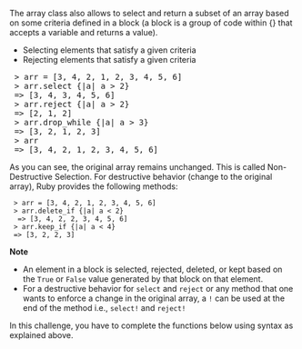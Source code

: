 The array class also allows to select and return a subset of an array based on some criteria defined in a block (a block is a group of code within {} that accepts a variable and returns a value).

*   Selecting elements that satisfy a given criteria
*   Rejecting elements that satisfy a given criteria

<pre> > arr = [3, 4, 2, 1, 2, 3, 4, 5, 6]
 > arr.select {|a| a > 2}
 => [3, 4, 3, 4, 5, 6]
 > arr.reject {|a| a > 2}
 => [2, 1, 2]
 > arr.drop_while {|a| a > 3}
 => [3, 2, 1, 2, 3]
 > arr
 => [3, 4, 2, 1, 2, 3, 4, 5, 6]</pre>

As you can see, the original array remains unchanged. This is called Non-Destructive Selection. 
For destructive behavior (change to the original array), Ruby provides the following methods:

```
 > arr = [3, 4, 2, 1, 2, 3, 4, 5, 6]  
 > arr.delete_if {|a| a < 2}
  => [3, 4, 2, 2, 3, 4, 5, 6]  
 > arr.keep_if {|a| a < 4}  
 => [3, 2, 2, 3]

```

**Note**

*   An element in a block is selected, rejected, deleted, or kept based on the `True` or `False` value generated by that block on that element.
*   For a destructive behavior for `select` and `reject` or any method that one wants to enforce a change in the original array, a `!` can be used at the end of the method i.e., `select!` and `reject!`

In this challenge, you have to complete the functions below using syntax as explained above.
